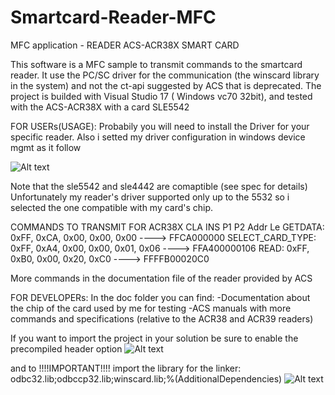 # Smartcard-Reader-MFC
MFC application - READER ACS-ACR38X SMART CARD

This software is a MFC sample to transmit commands to the smartcard reader.
It use the PC/SC driver for the communication (the winscard library in the system) and not the ct-api suggested by ACS that is deprecated.
The project is builded with Visual Studio 17  ( Windows vc70 32bit), and tested with the ACS-ACR38X with a card SLE5542


FOR USERs(USAGE):
  Probabily you will need to install the Driver for your specific reader. Also i setted my driver configuration in windows device mgmt as it follow

  ![Alt text](https://github.com/johnMinelli/Smartcard-Reader-MFC/images/devices.png?raw=true "device settings")

  Note that the sle5542 and sle4442 are comaptible (see spec for details)
  Unfortunately my reader's driver supported only up to the 5532 so i selected the one compatible with my card's chip.

  COMMANDS TO TRANSMIT FOR ACR38X
            CLA	INS	P1	P2	Addr	Le
  GETDATA:				0xFF,   0xCA,   0x00,	0x00,		0x00	----> FFCA000000
  SELECT_CARD_TYPE:			0xFF,	0xA4,	0x00,	0x00,	0x01,	0x06	----> FFA400000106
  READ:					0xFF,	0xB0,	0x00,		0x20,	0xC0	----> FFFFB00020C0

  More commands in the documentation file of the reader provided by ACS

FOR DEVELOPERs:
  In the doc folder you can find:
  -Documentation about the chip of the card used by me for testing
  -ACS manuals with more commands and specifications (relative to the ACR38 and ACR39 readers)

  If you want to import the project in your solution be sure to enable the precompiled header option 
  ![Alt text](https://github.com/johnMinelli/Smartcard-Reader-MFC/images/vscpp.png?raw=true "visual studio setting 1")

  and to !!!!IMPORTANT!!!! import the library for the linker: odbc32.lib;odbccp32.lib;winscard.lib;%(AdditionalDependencies)
  ![Alt text](https://github.com/johnMinelli/Smartcard-Reader-MFC/images/vslinker.png?raw=true "visual studio setting 2")

